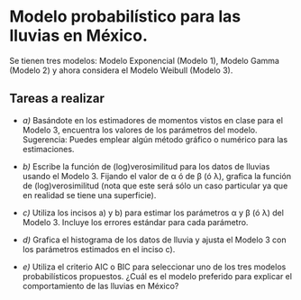 # Modelo probabilístico para las lluvias en México.

Se tienen tres modelos: Modelo Exponencial (Modelo 1), Modelo Gamma (Modelo 2) y ahora considera el Modelo Weibull (Modelo 3).

## Tareas a realizar

* *a)* Basándote en los estimadores de momentos vistos en clase para el Modelo 3, encuentra los valores de los parámetros del modelo. Sugerencia: Puedes emplear algún método gráfico o numérico para las estimaciones.

* *b)* Escribe la función de (log)verosimilitud para los datos de lluvias usando el Modelo 3. Fijando el valor de α ó de β (ó λ), grafica la función de (log)verosimilitud (nota que este será sólo un caso particular ya que en realidad se tiene una superficie).

* *c)* Utiliza los incisos a) y b) para estimar los parámetros α y β (ó λ) del Modelo 3. Incluye los errores estándar para cada parámetro.

* *d)* Grafica el histograma de los datos de lluvia y ajusta el Modelo 3 con los parámetros estimados en el inciso c).

* *e)* Utiliza el criterio AIC o BIC para seleccionar uno de los tres modelos probabilísticos propuestos. ¿Cuál es el modelo preferido para explicar el comportamiento de las lluvias en México? 
